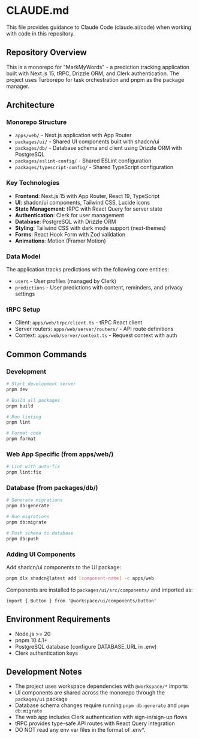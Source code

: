 # CLAUDE.md

This file provides guidance to Claude Code (claude.ai/code) when working with code in this repository.

## Repository Overview

This is a monorepo for "MarkMyWords" - a prediction tracking application built with Next.js 15, tRPC, Drizzle ORM, and Clerk authentication. The project uses Turborepo for task orchestration and pnpm as the package manager.

## Architecture

### Monorepo Structure

- `apps/web/` - Next.js application with App Router
- `packages/ui/` - Shared UI components built with shadcn/ui
- `packages/db/` - Database schema and client using Drizzle ORM with PostgreSQL
- `packages/eslint-config/` - Shared ESLint configuration
- `packages/typescript-config/` - Shared TypeScript configuration

### Key Technologies

- **Frontend**: Next.js 15 with App Router, React 19, TypeScript
- **UI**: shadcn/ui components, Tailwind CSS, Lucide icons
- **State Management**: tRPC with React Query for server state
- **Authentication**: Clerk for user management
- **Database**: PostgreSQL with Drizzle ORM
- **Styling**: Tailwind CSS with dark mode support (next-themes)
- **Forms**: React Hook Form with Zod validation
- **Animations**: Motion (Framer Motion)

### Data Model

The application tracks predictions with the following core entities:

- `users` - User profiles (managed by Clerk)
- `predictions` - User predictions with content, reminders, and privacy settings

### tRPC Setup

- Client: `apps/web/trpc/client.ts` - tRPC React client
- Server routers: `apps/web/server/routers/` - API route definitions
- Context: `apps/web/server/context.ts` - Request context with auth

## Common Commands

### Development

```bash
# Start development server
pnpm dev

# Build all packages
pnpm build

# Run linting
pnpm lint

# Format code
pnpm format
```

### Web App Specific (from apps/web/)

```bash
# Lint with auto-fix
pnpm lint:fix
```

### Database (from packages/db/)

```bash
# Generate migrations
pnpm db:generate

# Run migrations
pnpm db:migrate

# Push schema to database
pnpm db:push
```

### Adding UI Components

Add shadcn/ui components to the UI package:

```bash
pnpm dlx shadcn@latest add [component-name] -c apps/web
```

Components are installed to `packages/ui/src/components/` and imported as:

```tsx
import { Button } from '@workspace/ui/components/button'
```

## Environment Requirements

- Node.js >= 20
- pnpm 10.4.1+
- PostgreSQL database (configure DATABASE_URL in .env)
- Clerk authentication keys

## Development Notes

- The project uses workspace dependencies with `@workspace/*` imports
- UI components are shared across the monorepo through the `packages/ui` package
- Database schema changes require running `pnpm db:generate` and `pnpm db:migrate`
- The web app includes Clerk authentication with sign-in/sign-up flows
- tRPC provides type-safe API routes with React Query integration
- DO NOT read any env var files in the format of .env\*.
